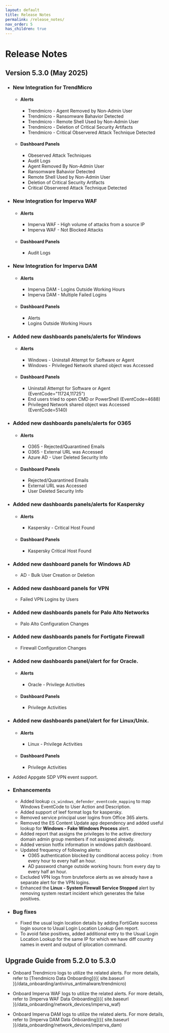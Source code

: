 ```yaml
---
layout: default
title: Release Notes
permalink: /release_notes/
nav_order: 5
has_children: true
---
```


# Release Notes

## Version 5.3.0 (May 2025)

* ### New Integration for TrendMicro
    * #### Alerts
        * Trendmicro - Agent Removed by Non-Admin User
        * Trendmicro - Ransomware Bahavior Detected
        * Trendmicro - Remote Shell Used by Non-Admin User
        * Trendmicro - Deletion of Critical Security Artifacts
        * Trendmicro - Critical Observered Attack Technique Detected
    * #### Dashboard Panels
        * Obeserved Attack Techniques
        * Audit Logs
        * Agent Removed By Non-Admin User
        * Ransomware Bahavior Detected
        * Remote Shell Used by Non-Admin User
        * Deletion of Critical Security Artifacts
        * Critical Observered Attack Technique Detected

* ### New Integration for Imperva WAF
    * #### Alerts
        * Imperva WAF - High volume of attacks from a source IP
        * Imperva WAF - Not Blocked Attacks
    * #### Dashboard Panels
        * Audit Logs

* ### New Integration for Imperva DAM
    * #### Alerts
        * Imperva DAM - Logins Outside Working Hours
        * Imperva DAM - Multiple Failed Logins
    * #### Dashboard Panels
        * Alerts
        * Logins Outside Working Hours

* ### Added new dashboards panels/alerts for Windows
    * #### Alerts
        * Windows - Uninstall Attempt for Software or Agent
        * Windows - Privileged Network shared object was Accessed
    * #### Dashboard Panels
        * Uninstall Attempt for Software or Agent (EventCode="11724,11725")
        * End users tried to open CMD or PowerShell (EventCode=4688)
        * Privileged Network shared object was Accessed (EventCode=5140)

* ### Added new dashboards panels/alerts for O365
    * #### Alerts
        * O365 - Rejected/Quarantined Emails
        * O365 - External URL was Accessed
        * Azure AD - User Deleted Security Info 
    * #### Dashboard Panels
        * Rejected/Quarantined Emails
        * External URL was Accessed
        * User Deleted Security Info

* ### Added new dashboards panels/alerts for Kaspersky
    * #### Alerts
        * Kaspersky - Critical Host Found
    * #### Dashboard Panels
        * Kaspersky Critical Host Found

* ### Added new dashboard panels for Windows AD
    * AD - Bulk User Creation or Deletion

* ### Added new dashboard panels for VPN
    * Failed VPN Logins by Users

* ### Added new dashboards panels for Palo Alto Networks
    * Palo Alto Configuration Changes

* ### Added new dashboards panels for Fortigate Firewall
    * Firewall Configuration Changes

* ### Added new dashboards panel/alert for for Oracle.
    * #### Alerts
        * Oracle - Privilege Activities
    * #### Dashboard Panels
        * Privilege Activities

* ### Added new dashboards panel/alert for for Linux/Unix.
    * #### Alerts
        * Linux - Privilege Activities
    * #### Dashboard Panels
        * Privilege Activities

* Added Appgate SDP VPN event support.

* ### Enhancements
    * Added lookup `cs_windows_defender_eventcode_mapping` to map Windows EventCode to User Action and Description.
    * Added support of leef format logs for kaspersky.
    * Removed service principal user logins from Office 365 alerts.
    * Removed the ES Content Update app dependency and added useful lookup for **Windows - Fake Windows Process** alert.
    * Added report that assigns the privileges to the active directory domain admin group members if not assigned already.
    * Added version hotfix information in windows patch dashboard.
    * Updated frequency of following alerts:
        * O365 authentication blocked by conditional access policy : from every hour to every half an hour.
        * AD password change outside working hours: from every day to every half an hour.
    * Excluded VPN logs from bruteforce alerts as we already have a separate alert for the VPN logins.
    * Enhanced the **Linux - System Firewall Service Stopped** alert by removing system restart incident which generates the false positives.

* ### Bug fixes
    * Fixed the usual login location details by adding FortiGate success login source to Usual Login Location Lookup Gen report.
    * To avoid false positives, added additional entry to the Usual Login Location Lookup for the same IP for which we have diff country names in event and output of iplocation command.


## Upgrade Guide from 5.2.0 to 5.3.0

* Onboard Trendmicro logs to utilize the related alerts. For more details, refer to [Trendmicro Data Onboarding]({{ site.baseurl }}/data_onboarding/antivirus_antimalware/trendmicro)

* Onboard Imperva WAF logs to utilize the related alerts. For more details, refer to [Imperva WAF Data Onboarding]({{ site.baseurl }}/data_onboarding/network_devices/imperva_waf)

* Onboard Imperva DAM logs to utilize the related alerts. For more details, refer to [Imperva DAM Data Onboarding]({{ site.baseurl }}/data_onboarding/network_devices/imperva_dam)